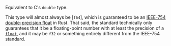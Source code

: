 Equivalent to C's `double` type.

This type will almost always be [`f64`], which is guaranteed to be an [IEEE-754 double-precision float] in Rust. That said, the standard technically only guarantees that it be a floating-point number with at least the precision of a [`float`], and it may be `f32` or something entirely different from the IEEE-754 standard.

[IEEE-754 double-precision float]: https://en.wikipedia.org/wiki/IEEE_754
[`float`]: c_float
